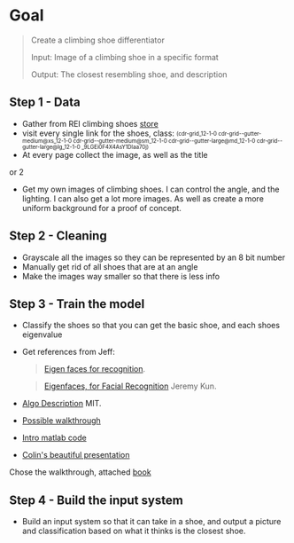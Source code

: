 # Goal

> Create a climbing shoe differentiator
>
> Input: Image of a climbing shoe in a specific format
>
> Output: The closest resembling shoe, and description

## Step 1 - Data

- Gather from REI climbing shoes [store](https://www.rei.com/c/climbing-shoes)
- visit every single link for the shoes, class: <sub><sup>(cdr-grid_12-1-0 cdr-grid--gutter-medium@xs_12-1-0 cdr-grid--gutter-medium@sm_12-1-0 cdr-grid--gutter-large@md_12-1-0 cdr-grid--gutter-large@lg_12-1-0 \_9LGEi0F4X4AsY1DIaa70j)</sup></sub>
- At every page collect the image, as well as the title

or 2

- Get my own images of climbing shoes. I can control the angle, and the lighting. I can also get a lot more images. As well as create a more uniform background for a proof of concept.

## Step 2 - Cleaning

- Grayscale all the images so they can be represented by an 8 bit number
- Manually get rid of all shoes that are at an angle
- Make the images way smaller so that there is less info

## Step 3 - Train the model

- Classify the shoes so that you can get the basic shoe, and each shoes eigenvalue

- Get references from Jeff:

  > [Eigen faces for recognition](https://watermark.silverchair.com/jocn.1991.3.1.71.pdf?token=AQECAHi208BE49Ooan9kkhW_Ercy7Dm3ZL_9Cf3qfKAc485ysgAAArUwggKxBgkqhkiG9w0BBwagggKiMIICngIBADCCApcGCSqGSIb3DQEHATAeBglghkgBZQMEAS4wEQQMBykp2sGU5QT32qpyAgEQgIICaJt-Da3DlHoq7gKndE5hYzSa2aLRwdsTcuyydrCOSVH_SAYWC7oIrEbUMVKmECzKMriXvz1f4PUeWareprBhrS9ZBviKxr9qcJTpFANfEhjOK8r8QOj3Vt6vHLaDo3ScwhvG6vC6fRbUuOw_ap3d781VcblIoJ5AqicryTbncfgZ2lT23kUMVHHxuMu4l1CMkg54jpd9dl6EQP_Izf_b9-WzsGkje0jJAkmEsZZcxqllttVFEiNxBGrUH8JfQHzIBr9uzcWSXJZMpSY4exPQQxX_3_mMmK85zYxoDp_GOltKBcTDREpzPu_Hf637A3Ze_34VqRV7PzRyW0GBb0FjB5-MdwZsKs4aSi-QcYCpxvcpXwmazI5AcHnUH4BOXvWWKsr20uVXKECtvSqFB1r-7uff4oI70rwBEyhtKG59vk6Pp6QK_BaZE_jAvoci197tOs2MexOj9lWiuV7BmUK7VMKt1LGq3ulZ9kN2oW_7-45GEQQY6R0BZNNJm_CTaMx_WtrUOFz0Ys5KzoC8wo_jTFA_33cX4EJYmdeLmjJOBNyv8i4A7clE2VD2nndp5DOEw1f2eZNvRLAI_anSHngnenU7icKQIglgaZLBZ0IFk5arrCuTKh2bqQ1DFyWbupHRxZ_SruKfBgmw5_TD0q5NiIazB9ejOk3FO4MrzqsYBtxxyyCFztOrwrkgzrInQ_U2nD9gFnxFVuW77MtcdAunphhaTUr6IPiMpc0XAFnLXz8rUmlTk1ySLBBwLVZ1tOWrL2bG0IH0I_ZsrL1ssiXCTU1zlGMFNNPe_WXgAm_GkT5MyHoJ2WlY0WM).

  > [Eigenfaces, for Facial Recognition](https://jeremykun.com/2011/07/27/eigenfaces/) Jeremy Kun.

- [Algo Description](https://www.youtube.com/watch?v=61NuFlK5VdU) MIT.
- [Possible walkthrough](https://www.youtube.com/watch?v=XwTW_YA3HG0)
- [Intro matlab code](https://www.mathworks.com/matlabcentral/fileexchange/45915-eigenfaces-algorithm)
- [Colin's beautiful presentation](https://docs.google.com/presentation/d/1XdNUbU__vI7NluMa7jviPBVZLXUZ0i-W5zX_3rgT9ZQ/edit#slide=id.g129d57b8a32_0_11)

Chose the walkthrough, attached [book](http://databookuw.com/)

## Step 4 - Build the input system

- Build an input system so that it can take in a shoe, and output a picture and classification based on what it thinks is the closest shoe.

